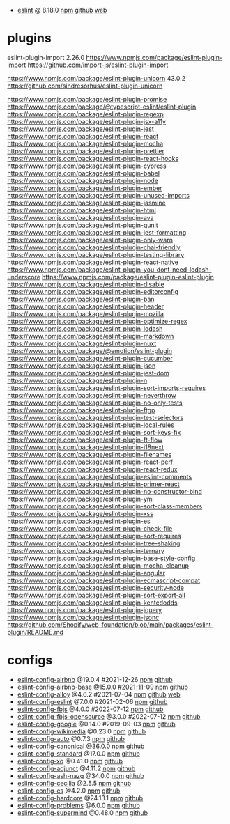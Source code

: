 - [eslint](./eslint.md)
  @ 8.18.0
  [npm](https://www.npmjs.com/package/eslint)
  [github](https://github.com/eslint/eslint)
  [web](https://eslint.org/)

# plugins

eslint-plugin-import
2.26.0
https://www.npmjs.com/package/eslint-plugin-import
https://github.com/import-js/eslint-plugin-import

https://www.npmjs.com/package/eslint-plugin-unicorn
43.0.2
https://github.com/sindresorhus/eslint-plugin-unicorn

https://www.npmjs.com/package/eslint-plugin-promise
https://www.npmjs.com/package/@typescript-eslint/eslint-plugin
https://www.npmjs.com/package/eslint-plugin-regexp
https://www.npmjs.com/package/eslint-plugin-jsx-a11y
https://www.npmjs.com/package/eslint-plugin-jest
https://www.npmjs.com/package/eslint-plugin-react
https://www.npmjs.com/package/eslint-plugin-mocha
https://www.npmjs.com/package/eslint-plugin-prettier
https://www.npmjs.com/package/eslint-plugin-react-hooks
https://www.npmjs.com/package/eslint-plugin-cypress
https://www.npmjs.com/package/eslint-plugin-babel
https://www.npmjs.com/package/eslint-plugin-node
https://www.npmjs.com/package/eslint-plugin-ember
https://www.npmjs.com/package/eslint-plugin-unused-imports
https://www.npmjs.com/package/eslint-plugin-jasmine
https://www.npmjs.com/package/eslint-plugin-html
https://www.npmjs.com/package/eslint-plugin-ava
https://www.npmjs.com/package/eslint-plugin-qunit
https://www.npmjs.com/package/eslint-plugin-jest-formatting
https://www.npmjs.com/package/eslint-plugin-only-warn
https://www.npmjs.com/package/eslint-plugin-chai-friendly
https://www.npmjs.com/package/eslint-plugin-testing-library
https://www.npmjs.com/package/eslint-plugin-react-native
https://www.npmjs.com/package/eslint-plugin-you-dont-need-lodash-underscore
https://www.npmjs.com/package/eslint-plugin-eslint-plugin
https://www.npmjs.com/package/eslint-plugin-disable
https://www.npmjs.com/package/eslint-plugin-editorconfig
https://www.npmjs.com/package/eslint-plugin-ban
https://www.npmjs.com/package/eslint-plugin-header
https://www.npmjs.com/package/eslint-plugin-mozilla
https://www.npmjs.com/package/eslint-plugin-optimize-regex
https://www.npmjs.com/package/eslint-plugin-lodash
https://www.npmjs.com/package/eslint-plugin-markdown
https://www.npmjs.com/package/eslint-plugin-nuxt
https://www.npmjs.com/package/@emotion/eslint-plugin
https://www.npmjs.com/package/eslint-plugin-cucumber
https://www.npmjs.com/package/eslint-plugin-json
https://www.npmjs.com/package/eslint-plugin-jest-dom
https://www.npmjs.com/package/eslint-plugin-n
https://www.npmjs.com/package/eslint-plugin-sort-imports-requires
https://www.npmjs.com/package/eslint-plugin-neverthrow
https://www.npmjs.com/package/eslint-plugin-no-only-tests
https://www.npmjs.com/package/eslint-plugin-ftgp
https://www.npmjs.com/package/eslint-plugin-test-selectors
https://www.npmjs.com/package/eslint-plugin-local-rules
https://www.npmjs.com/package/eslint-plugin-sort-keys-fix
https://www.npmjs.com/package/eslint-plugin-ft-flow
https://www.npmjs.com/package/eslint-plugin-i18next
https://www.npmjs.com/package/eslint-plugin-filenames
https://www.npmjs.com/package/eslint-plugin-react-perf
https://www.npmjs.com/package/eslint-plugin-react-redux
https://www.npmjs.com/package/eslint-plugin-eslint-comments
https://www.npmjs.com/package/eslint-plugin-primer-react
https://www.npmjs.com/package/eslint-plugin-no-constructor-bind
https://www.npmjs.com/package/eslint-plugin-yml
https://www.npmjs.com/package/eslint-plugin-sort-class-members
https://www.npmjs.com/package/eslint-plugin-xss
https://www.npmjs.com/package/eslint-plugin-es
https://www.npmjs.com/package/eslint-plugin-check-file
https://www.npmjs.com/package/eslint-plugin-sort-requires
https://www.npmjs.com/package/eslint-plugin-tree-shaking
https://www.npmjs.com/package/eslint-plugin-ternary
https://www.npmjs.com/package/eslint-plugin-base-style-config
https://www.npmjs.com/package/eslint-plugin-mocha-cleanup
https://www.npmjs.com/package/eslint-plugin-angular
https://www.npmjs.com/package/eslint-plugin-ecmascript-compat
https://www.npmjs.com/package/eslint-plugin-security-node
https://www.npmjs.com/package/eslint-plugin-sort-export-all
https://www.npmjs.com/package/eslint-plugin-kentcdodds
https://www.npmjs.com/package/eslint-plugin-jquery
https://www.npmjs.com/package/eslint-plugin-jsonc
https://github.com/Shopify/web-foundation/blob/main/packages/eslint-plugin/README.md

# configs

- [eslint-config-airbnb](./eslint-config-airbnb/index.md)
  @19.0.4
  #2021-12-26
  [npm](https://www.npmjs.com/package/eslint-config-airbnb)
  [github](https://github.com/airbnb/javascript/tree/master/packages/eslint-config-airbnb)
- [eslint-config-airbnb-base](./eslint-config-airbnb-base/index.md)
  @15.0.0
  #2021-11-09
  [npm](https://www.npmjs.com/package/eslint-config-airbnb-base)
  [github](https://github.com/airbnb/javascript/tree/master/packages/eslint-config-airbnb-base)
- [eslint-config-alloy](./eslint-config-alloy/index.md)
  @4.6.2
  #2021-07-04
  [npm](https://www.npmjs.com/package/eslint-config-alloy)
  [github](https://github.com/AlloyTeam/eslint-config-alloy)
  [web](https://alloyteam.github.io/eslint-config-alloy/)
- [eslint-config-eslint](./eslint-config-eslint/index.md)
  @7.0.0
  #2021-02-06
  [npm](https://www.npmjs.com/package/eslint-config-eslint)
  [github](https://github.com/eslint/eslint/tree/main/packages/eslint-config-eslint)
- [eslint-config-fbjs](./eslint-config-fbjs/index.md)
  @4.0.0
  #2022-07-12
  [npm](https://www.npmjs.com/package/eslint-config-fbjs)
  [github](https://github.com/facebook/fbjs/tree/main/packages/eslint-config-fbjs)
- [eslint-config-fbjs-opensource](./eslint-config-fbjs-opensource/index.md)
  @3.0.0
  #2022-07-12
  [npm](https://www.npmjs.com/package/eslint-config-fbjs-opensource)
  [github](https://github.com/facebook/fbjs/tree/main/packages/eslint-config-fbjs-opensource)
- [eslint-config-google](./eslint-config-google/index.md)
  @0.14.0
  #2019-09-03
  [npm](https://www.npmjs.com/package/eslint-config-google)
  [github](https://github.com/google/eslint-config-google)
- [eslint-config-wikimedia](./eslint-config-wikimedia/index.md)
  @0.23.0
  [npm](https://www.npmjs.com/package/eslint-config-wikimedia)
  [github](https://github.com/wikimedia/eslint-config-wikimedia)
- [eslint-config-auto](./eslint-config-auto/index.md)
  @0.7.3
  [npm](https://www.npmjs.com/package/eslint-config-auto)
  [github](https://github.com/davidjbradshaw/eslint-config-auto)
- [eslint-config-canonical](./eslint-config-canonical/index.md)
  @36.0.0
  [npm](https://www.npmjs.com/package/eslint-config-canonical)
  [github](https://github.com/gajus/eslint-config-canonical)
- [eslint-config-standard](./eslint-config-standard/index.md)
  @17.0.0
  [npm](https://www.npmjs.com/package/eslint-config-standard)
  [github](https://github.com/standard/eslint-config-standard)
- [eslint-config-xo](./eslint-config-xo/index.md)
  @0.41.0
  [npm](https://www.npmjs.com/package/eslint-config-xo)
  [github](https://github.com/xojs/eslint-config-xo)
- [eslint-config-adjunct](./eslint-config-adjunct/index.md)
  @4.11.2
  [npm](https://www.npmjs.com/package/eslint-config-adjunct)
  [github](https://github.com/davidjbradshaw/eslint-config-adjunct)
- [eslint-config-ash-nazg](./eslint-config-ash-nazg/index.md)
  @34.0.0
  [npm](https://www.npmjs.com/package/eslint-config-ash-nazg)
  [github](https://github.com/brettz9/eslint-config-ash-nazg)
- [eslint-config-cecilia](./eslint-config-cecilia/index.md)
  @2.5.5
  [npm](https://www.npmjs.com/package/eslint-config-cecilia)
  [github](https://github.com/SandroMiguel/eslint-config-cecilia)
- [eslint-config-es](./eslint-config-es/index.md)
  @4.2.0
  [npm](https://www.npmjs.com/package/eslint-config-es)
  [github](https://github.com/thenativeweb/eslint-config-es)
- [eslint-config-hardcore](./eslint-config-hardcore/index.md)
  @24.13.1
  [npm](https://www.npmjs.com/package/eslint-config-hardcore)
  [github](https://github.com/EvgenyOrekhov/eslint-config-hardcore)
- [eslint-config-problems](./eslint-config-problems/index.md)
  @6.0.0
  [npm](https://www.npmjs.com/package/eslint-config-problems)
  [github](https://github.com/RyanZim/eslint-config-problems)
- [eslint-config-supermind](./eslint-config-supermind/index.md)
  @0.48.0
  [npm](https://www.npmjs.com/package/eslint-config-supermind)
  [github](https://github.com/supermind/eslint-config-supermind)
